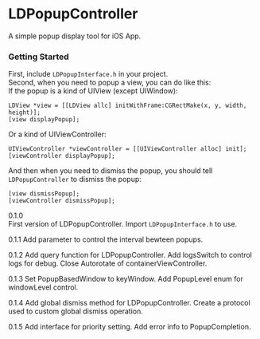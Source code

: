 # LDPopupController
A simple popup display tool for iOS App.

### Getting Started
First, include `LDPopupInterface.h` in your project.  
Second, when you need to popup a view, you can do like this:  
If the popup is a kind of UIView (except UIWindow):  
```objc
LDView *view = [[LDView allc] initWithFrame:CGRectMake(x, y, width, height)];
[view displayPopup];
```
Or a kind of UIViewController:  
```objc
UIViewController *viewController = [[UIViewController alloc] init];
[viewController displayPopup];
```
And then when you need to dismiss the popup, you should tell `LDPopupController` to dismiss the popup:  
```objc
[view dismissPopup];
[viewController dismissPopup];
```
0.1.0  
First version of LDPopupController.
Import `LDPopupInterface.h` to use.

0.1.1
Add parameter to control the interval bewteen popups.

0.1.2
Add query function for LDPopupController.
Add logsSwitch to control logs for debug.
Close Autorotate of containerViewController.

0.1.3
Set PopupBasedWindow to keyWindow.
Add PopupLevel enum for windowLevel control.  

0.1.4
Add global dismiss method for LDPopupController.
Create a protocol used to custom global dismiss operation.  

0.1.5
Add interface for priority setting.
Add error info to PopupCompletion.



